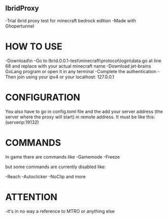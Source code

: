 ## IbridProxy
-Trial ibrid proxy test for minecraft bedrock edition
-Made with Ghopertunnel

# HOW TO USE

-Download\n
-Go to Ibrid.0.0.1-test\minecraft\protocol\login\data.go at line 68 and replace with your actual minecraft name
-Download jet-brains GoLang program or open it in any terminal
-Complete the authentication
-Then join using your ipv4 or your localhost: 127.0.0.1

# CONFIGURATION

You also have to go in config.toml file and the add your server address (the server where the proxy will start) in remote address.
It must be like this: (serverip:19132)

# COMMANDS

In game there are commands like
-Gamemode
-Freeze

but some commands are currently disabled like:

-Reach
-Autoclicker
-NoClip
and more

# ATTENTION

-it's in no way a reference to MTRO or anything else

